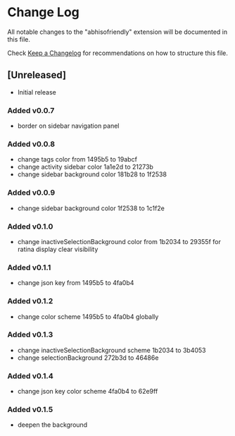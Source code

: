 # Change Log

All notable changes to the "abhisofriendly" extension will be documented in this file.

Check [Keep a Changelog](http://keepachangelog.com/) for recommendations on how to structure this file.

## [Unreleased]

- Initial release

### Added v0.0.7

- border on sidebar navigation panel

### Added v0.0.8

- change tags color from 1495b5 to 19abcf
- change activity sidebar color 1a1e2d to 21273b
- change sidebar background color 181b28 to 1f2538

### Added v0.0.9

- change sidebar background color 1f2538 to 1c1f2e

### Added v0.1.0

- change inactiveSelectionBackground color from 1b2034 to 29355f for ratina display clear visibility

### Added v0.1.1

- change json key from 1495b5 to 4fa0b4

### Added v0.1.2

- change color scheme 1495b5 to 4fa0b4 globally

### Added v0.1.3

- change inactiveSelectionBackground scheme 1b2034 to 3b4053
- change selectionBackground 272b3d to 46486e

### Added v0.1.4

- change json key color scheme 4fa0b4 to 62e9ff

### Added v0.1.5

- deepen the background
